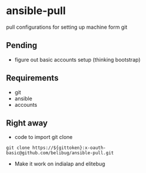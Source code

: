 # ansible-pull
pull configurations for setting up machine form git

## Pending

- figure out basic accounts setup (thinking bootstrap)

## Requirements

- git
- ansible
- accounts

## Right away

- code to import git clone

```
git clone https://${gittoken}:x-oauth-basic@github.com/belibug/ansible-pull.git
```

- Make it work on indialap and elitebug

